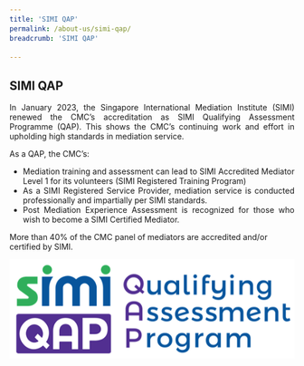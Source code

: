 ```yaml
---
title: 'SIMI QAP'
permalink: /about-us/simi-qap/
breadcrumb: 'SIMI QAP'

---
```



## SIMI QAP

<p style="text-align: justify">In January 2023, the Singapore International Mediation Institute (SIMI) renewed the CMC’s accreditation as SIMI Qualifying Assessment Programme (QAP). This shows the CMC’s continuing work and effort in upholding high standards in mediation service.</p>

<p style="text-align: justify">As a QAP, the CMC’s:</p>

<ul style="text-align: justify">
  <li>Mediation training and assessment can lead to SIMI Accredited Mediator Level 1 for its volunteers (SIMI Registered Training Program)</li>
  <li>As a SIMI Registered Service Provider, mediation service is conducted professionally and impartially per SIMI standards.</li>
  <li>Post Mediation Experience Assessment is recognized for those who wish to become a SIMI Certified Mediator.</li>
</ul>

More than 40% of the CMC panel of mediators are accredited and/or certified by SIMI.<br>   



<div class="image"><img src="/images/1544584969835.png" title="SIMI QAP" alt="SIMI QAP" style="width: 600px"></div>
